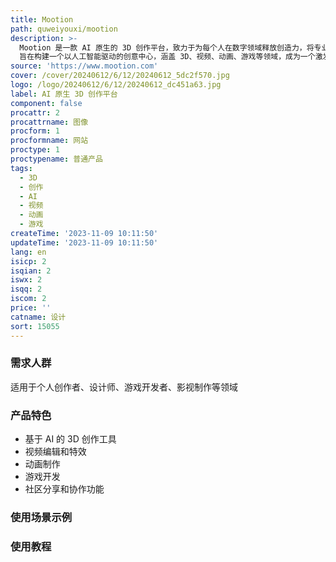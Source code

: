 ```yaml
---
title: Mootion
path: quweiyouxi/mootion
description: >-
  Mootion 是一款 AI 原生的 3D 创作平台，致力于为每个人在数字领域释放创造力，将专业工作流程转化为通用、易用的过程。Mootion
  旨在构建一个以人工智能驱动的创意中心，涵盖 3D、视频、动画、游戏等领域，成为一个激发创造力、促进共享和协作的平台。
source: 'https://www.mootion.com'
cover: /cover/20240612/6/12/20240612_5dc2f570.jpg
logo: /logo/20240612/6/12/20240612_dc451a63.jpg
label: AI 原生 3D 创作平台
component: false
procattr: 2
procattrname: 图像
procform: 1
procformname: 网站
proctype: 1
proctypename: 普通产品
tags:
  - 3D
  - 创作
  - AI
  - 视频
  - 动画
  - 游戏
createTime: '2023-11-09 10:11:50'
updateTime: '2023-11-09 10:11:50'
lang: en
isicp: 2
isqian: 2
iswx: 2
isqq: 2
iscom: 2
price: ''
catname: 设计
sort: 15055
---
```




### 需求人群
适用于个人创作者、设计师、游戏开发者、影视制作等领域

### 产品特色
- 基于 AI 的 3D 创作工具
- 视频编辑和特效
- 动画制作
- 游戏开发
- 社区分享和协作功能

### 使用场景示例


### 使用教程


  
